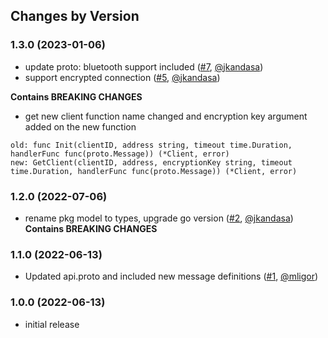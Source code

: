 ## Changes by Version

### 1.3.0 (2023-01-06)
* update proto: bluetooth support included ([#7](https://github.com/mycontroller-org/esphome_api/pull/7), [@jkandasa](https://github.com/jkandasa))
* support encrypted connection ([#5](https://github.com/mycontroller-org/esphome_api/pull/5), [@jkandasa](https://github.com/jkandasa))

**Contains BREAKING CHANGES**
* get new client function name changed and encryption key argument added on the new function
```
old: func Init(clientID, address string, timeout time.Duration, handlerFunc func(proto.Message)) (*Client, error) 
new: GetClient(clientID, address, encryptionKey string, timeout time.Duration, handlerFunc func(proto.Message)) (*Client, error) 
```

### 1.2.0 (2022-07-06)
* rename pkg model to types, upgrade go version ([#2](https://github.com/mycontroller-org/esphome_api/pull/2), [@jkandasa](https://github.com/jkandasa)) **Contains BREAKING CHANGES**
### 1.1.0 (2022-06-13)
* Updated api.proto and included new message definitions ([#1](https://github.com/mycontroller-org/esphome_api/pull/1), [@mligor](https://github.com/mligor))

  
### 1.0.0 (2022-06-13)
* initial release
